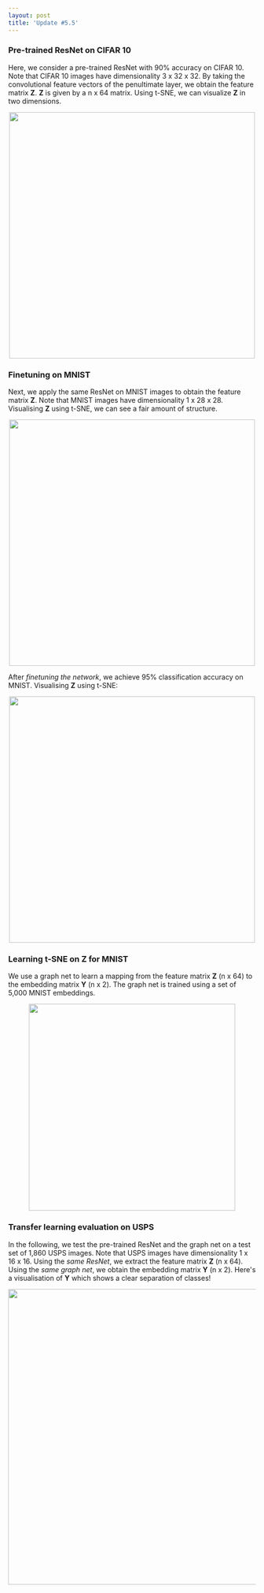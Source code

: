 ```yaml
---
layout: post
title: 'Update #5.5'
---
```

### Pre-trained ResNet on CIFAR 10
Here, we consider a pre-trained ResNet with 90% accuracy on CIFAR 10.
Note that CIFAR 10 images have dimensionality 3 x 32 x 32.
By taking the convolutional feature vectors of the penultimate layer, we obtain the feature matrix __Z__.
__Z__ is given by a n x 64 matrix.
Using t-SNE, we can visualize __Z__ in two dimensions.
<center><img src="{{ site.baseurl }}/public/update_5.5/cifar_tsne.png" width="500"></center>


### Finetuning on MNIST
Next, we apply the same ResNet on MNIST images to obtain the feature matrix __Z__.
Note that MNIST images have dimensionality 1 x 28 x 28.
Visualising __Z__ using t-SNE, we can see a fair amount of structure.
<center><img src="{{ site.baseurl }}/public/update_5.5/mnist_tsne.png" width="500"></center>

After _finetuning the network_, we achieve 95% classification accuracy on MNIST.
Visualising __Z__ using t-SNE:
<center><img src="{{ site.baseurl }}/public/update_5.5/mnist_tsne_new.png" width="500"></center>

### Learning t-SNE on Z for MNIST
We use a graph net to learn a mapping from the feature matrix __Z__ (n x 64) to the embedding matrix __Y__ (n x 2). The graph net is trained using a set of 5,000 MNIST embeddings. 
<center><img src="{{ site.baseurl }}/public/update_5.5/mnist_graph_loss.png" width="420"></center>

### Transfer learning evaluation on USPS
In the following, we test the pre-trained ResNet and the graph net on a test set of 1,860 USPS images.
Note that USPS images have dimensionality 1 x 16 x 16.
Using the _same ResNet_, we extract the feature matrix __Z__ (n x 64).
Using the _same graph net_, we obtain the embedding matrix __Y__ (n x 2).
Here's a visualisation of __Y__ which shows a clear separation of classes!
<center><img src="{{ site.baseurl }}/public/update_5.5/usps_graph_net.png" width="600"></center>
